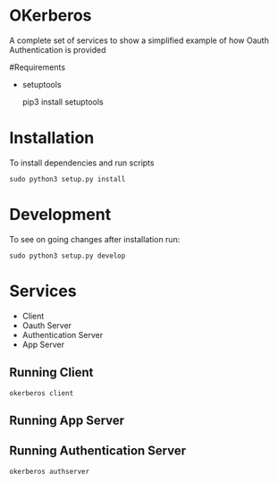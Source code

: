 # OKerberos
A complete set of services to show a simplified example of how Oauth Authentication
is provided

#Requirements
 - setuptools

    pip3 install setuptools



# Installation
 To install dependencies and run scripts

    sudo python3 setup.py install
   # Development
   To see on going changes after installation run:


    sudo python3 setup.py develop


# Services

 - Client
 - Oauth Server
 - Authentication Server
 - App Server

## Running Client


    okerberos client


## Running App Server

## Running Authentication Server


    okerberos authserver
